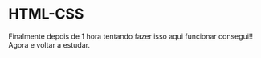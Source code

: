 # HTML-CSS
Finalmente depois de 1 hora tentando fazer isso aqui funcionar consegui!! Agora e voltar a estudar.

<a href= https://alexfelepe.github.io/HTML-CSS/Modulo2/Bio%20essence/paginas/ >